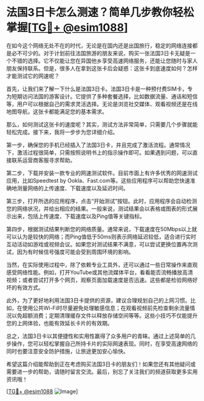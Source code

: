 # 法国3日卡怎么测速？简单几步教你轻松掌握[[TG💪+ @esim1088](https://t.me/s/esim1088)]

在如今这个网络无处不在的时代，无论是在国内还是出国旅行，稳定的网络连接都是必不可少的。对于计划前往法国旅游的朋友来说，购买一张法国3日卡无疑是一个不错的选择。它不仅能让您在异国他乡享受高速网络服务，还能让您随时与家人朋友保持联系。但是，很多人在拿到这张卡后会疑惑：这张卡到底速度如何？怎样才能测试它的网速呢？

首先，让我们来了解一下什么是法国3日卡。法国3日卡是一种预付费SIM卡，专为短期访问法国的游客设计。它提供了多种套餐选择，比如数据流量、通话和短信等，用户可以根据自己的需求灵活选择。无论是浏览社交媒体、观看视频还是在线地图导航，这张卡都能满足您的基本需求。

那么，如何测试这张卡的速度呢？其实，测试方法非常简单，只需要几个步骤就能轻松完成。接下来，我将一步步为您详细介绍。

第一步，确保您的手机已经插入了法国3日卡，并且完成了激活流程。通常情况下，激活过程很简单，只需按照说明书上的指示操作即可。如果遇到问题，可以直接联系运营商客服寻求帮助。

第二步，下载并安装一款专业的网速测试软件。目前市面上有许多优秀的网速测试应用，比如Speedtest by Ookla、Fast.com等。这些应用程序可以帮助您快速准确地测量网络的上传速度、下载速度以及延迟时间。

第三步，打开所选的应用程序，点击“开始测试”按钮。此时，应用程序会自动检测您的网络状况，并给出相应的结果。一般来说，测试结果会以表格或图表的形式展示出来，包括上传速度、下载速度以及Ping值等关键指标。

第四步，根据测试结果判断您的网络质量。通常来说，下载速度在50Mbps以上就可以认为是较快的网络；而Ping值低于50ms则表示网络延迟较低，适合进行实时互动活动如游戏或视频会议。如果您对测试结果不满意，可以尝试更换位置再次测试，因为有时候信号强度可能会受到周围环境的影响。

当然，在实际使用过程中，除了依赖专业工具外，还可以通过一些日常操作来直观感受网络性能。例如，打开YouTube或其他流媒体平台，看看能否流畅播放高清视频；或者尝试打开多个网页，观察页面加载速度是否迅速。这些都是检验网络好坏的有效方式。

此外，为了更好地利用法国3日卡提供的资源，建议合理规划自己的上网习惯。比如，在使用公共Wi-Fi时尽量避免处理敏感信息；在观看视频前先检查剩余流量情况以免超额消费；定期清理缓存文件以释放存储空间等等。这些小技巧不仅能提升您的上网体验，也能有效延长卡片的有效期。

总之，法国3日卡以其便捷性和实用性赢得了众多用户的青睐。通过上述简单的几步操作，您可以轻松掌握自己所持卡片的实际网速表现。同时，在享受高速网络的同时也要注意安全防护措施，让旅途更加安心愉快。

希望这篇介绍能帮助到正在考虑购买法国3日卡的朋友们！如果您还有其他疑问或需要进一步的帮助，请随时留言交流。最后，别忘了关注我们的频道获取更多实用资讯哦！

[[TG💪+ @esim1088](https://t.me/s/esim1088) ![Image](https://i.postimg.cc/4NQfJmqS/Snipaste-2025-05-13-00-14-12.png)]